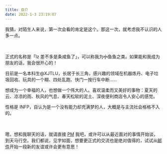 ```yaml
---
title: 自介
date: 2022-1-3 23:19:07
---
```


我猜，对陌生人来说，第一次会看的肯定是这个。那这一次，就考虑我不认识的人多一点。

　

正式的名称是「lz 差不多是条咸鱼了」，可以称我为~~小~~鱼鱼之类。如果能和我成为朋友的话，我会很开心的！

目前是一名本科生@XJTLU，长居于长三角，感兴趣的领域在机器炼丹、电子垃圾回收、玩具的一个糊、四处乱跑、快门一按行车中断……

想成为一个幸福的人，也想做一个伟大的人。喜欢温柔而又美好的事物：夏天的云、凉凉的雨、秋风的气息、春天松软的泥土、深夜便利商店令人安心的感觉。

性格是 INFP，自认为是一个没有能力却充满梦的人，大概是与主流社会格格不入的。

　

嗯，想和我聊天的话，就请直接 [PM](https://connect.lz233.ac.cn/tg-pm) 我吧，或许可以从最近面对的事情开始谈，到天马行空。我们都说，见字如面，想要更正式的交流也是绝对值得的，试试从[邮件](mailto:ohayou@lz233.ac.cn)开始一段新的友谊或许会更有意思！
